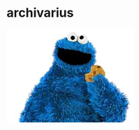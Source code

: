 # archivarius

![picture](https://github.com/khasang-incubator/archivarius/blob/development/src/main/resources/Morpheus.jpg)